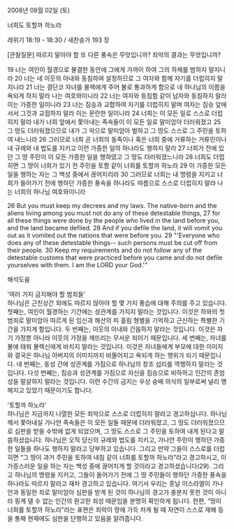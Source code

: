 2008년 08월 02일 (토)

너희도 토할까 하노라



레위기 18:19 - 18:30 / 새찬송가 193 장


[관찰질문]
따르지 말아야 할 또 다른 풍속은 무엇입니까? 
죄악의 결과는 무엇입니까?

19 너는 여인이 월경으로 불결한 동안에 그에게 가까이 하여 그의 하체를 범하지 말지니라 
20 너는 네 이웃의 아내와 동침하여 설정하므로 그 여자와 함께 자기를 더럽히지 말지니라 
21 너는 결단코 자녀를 몰렉에게 주어 불로 통과하게 함으로 네 하나님의 이름을 욕되게 하지 말라 나는 여호와이니라 
22 너는 여자와 동침함 같이 남자와 동침하지 말라 이는 가증한 일이니라 
23 너는 짐승과 교합하여 자기를 더럽히지 말며 여자는 짐승 앞에 서서 그것과 교접하지 말라 이는 문란한 일이니라 
24 너희는 이 모든 일로 스스로 더럽히지 말라 내가 너희 앞에서 쫓아내는 족속들이 이 모든 일로 말미암아 더러워졌고 
25 그 땅도 더러워졌으므로 내가 그 악으로 말미암아 벌하고 그 땅도 스스로 그 주민을 토하여 내느니라 
26 그러므로 너희 곧 너희의 동족이나 혹은 너희 중에 거류하는 거류민이나 내 규례와 내 법도를 지키고 이런 가증한 일의 하나라도 행하지 말라 
27 너희가 전에 있던 그 땅 주민이 이 모든 가증한 일을 행하였고 그 땅도 더러워졌느니라 
28 너희도 더럽히면 그 땅이 너희가 있기 전 주민을 토함 같이 너희를 토할까 하노라 
29 이 가증한 모든 일을 행하는 자는 그 백성 중에서 끊어지리라 
30 그러므로 너희는 내 명령을 지키고 너희가 들어가기 전에 행하던 가증한 풍속을 하나라도 따름으로 스스로 더럽히지 말라 나는 너희의 하나님 여호와이니라 

26 But you must keep my decrees and my laws. The native-born and the aliens living among you must not do any of these detestable things, 
27 for all these things were done by the people who lived in the land before you, and the land became defiled. 
28 And if you defile the land, it will vomit you out as it vomited out the nations that were before you. 
29 "'Everyone who does any of these detestable things-- such persons must be cut off from their people. 
30 Keep my requirements and do not follow any of the detestable customs that were practiced before you came and do not defile yourselves with them. I am the LORD your God.'"

해석도움





'여러 가지 금지해야 할 범죄들'  
하나님은 근친상간 외에도 따르지 않아야 할 몇 가지 풍습에 대해 주의를 주고 있습니다. 첫째는, 여인이 월경하는 기간에는 성관계를 가지지 말라는 것입니다. 이것은 하와의 첫 범죄로 말미암아 따르게 된 임신과 해산의 피 흘림 형벌을 기억하고 근신하는 특별한 기간을 가지게 함입니다. 두 번째는, 이웃의 아내와 간음하지 말라는 것입니다. 이것은 자기 가정뿐 아니라 이웃의 가정을 깨뜨리는 무서운 죄이기 때문입니다. 세 번째는, 자녀를 불에 태워 몰렉신에게 바치지 말라는 것입니다. 이것은 자녀들에게 부모에 대한 이미지와 결국은 하나님 아버지의 이미지까지 비뚤어지고 욕되게 하는 행위가 되기 때문입니다. 네 번째는, 동성 간에 성관계를 가짐으로 하나님의 창조 섭리를 역행하지 말라는 것입니다. 다섯 번째는, 짐승과 성관계를 가짐으로 자신을 짐승으로 비하하고 인간의 존엄성을 말살하지 말라는 것입니다. 이런 수간의 금지는 우상 숭배 의식의 일부로써 널리 행해지고 있었기 때문이기도 합니다. 

'토할까 하노라'  
하나님은 지금까지 나열한 모든 죄악으로 스스로 더럽히지 말라고 경고하십니다. 하나님께서 쫓아내실 가나안 족속들은 이 모든 일들 때문에 더러워졌고, 그 땅도 더러워졌으므로 심판을 받을 수밖에 없게 되었으며, 그 땅도 스스로 그 주민을 토하여 내게 된다고 말씀하셨습니다. 하나님은 오직 당신의 규례와 법도를 지키고, 가나안 주민이 행하던 가증한 일들을 하나도 행하지 말라고 당부하고 있습니다. 그리고 만약 그들이 스스로를 더럽히면 “그 땅이 과거 주민을 토하여 내침 같이 너희를 토할까 하노라”라고 경고하시고, 이 가증스러운 일을 하는 자는 백성 중에 끊어지게 할 것이라고 경고하셨습니다(29). 그리고 하나님의 명령을 지키고, 그들이 들어가기 전에 그 땅 주민들이 행하던 가증한 풍속을 하나라도 따르지 말라고 재차 경고하고 있습니다. 여기서 우리는 훗날 이스라엘이 가나안과 동일한 죄로 말미암아 심판을 받게 된 것이 하나님의 경고가 충분치 못한 것이 아니라 핑계 댈 수 없는 인간의 완고한 죄성 때문임을 분명히 확인하게 됩니다. 한편, “땅이 너희를 토할까 하노라”라는 표현은 죄악이 땅에 가득 차게 될 때 자연이 스스로 재해 등을 통해 현재에도 심판을 단행하고 있음을 알려줍니다.